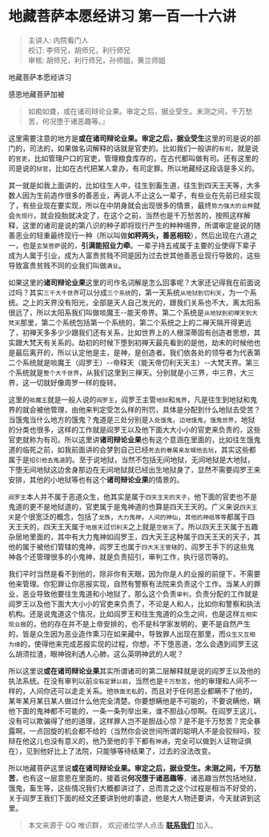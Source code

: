 # 地藏菩萨本愿经讲习 第一百一十六讲

> 主讲人: 内院看门人 <br />
> 校订: 李师兄，胡师兄，利行师兄 <br />
> 审核: 胡师兄，利行师兄，孙师姐，黄兰师姐 <br />

地藏菩萨本愿经讲习

感恩地藏菩萨加被

> 如痴如聋，或在诸司辩论业果。审定之后，据业受生。未测之间，千万愁苦，何况堕于诸恶趣等。』

这里需要注意的地方是**或在诸司辩论业果。审定之后，据业受生**这里的司是说的部门的，司法的，如果做名词解释的话就是官吏的。比如我们一般讲的`有司`，就是说的`官吏`，比如管理户口的官吏，管理粮食库存的，在古代都叫做有司。还有这里的司是说的`狱官`，比如在古代把某人拿办，有司定罪。所以地藏经这段话是多义的。

其一就是如我上面讲的，比如往生人中，往生到畜生道，往生到四天王天等，大多数人因为生前造作很多的善恶业，再说人不止这么一辈子，有些业在先前已经实现了，有些业现在要实现，所以在中阴身就会出现很多的情景，最终`势力强大的业种`就会`先现行`，就会投胎就决定了，在这个之前，当然也是千万愁苦的，按照这样解释，这里的诸司是说的第八识的种子即将现行产生的种种境界，所谓审定是说的随善恶业的轻重最终现行一种（所以叫做**如秤两头，善恶相较**），然后出现在六道之一，也是`玄奘菩萨`说的，**引满能招业力牵**。一辈子持五戒属于主要的业使得下辈子成为人属于引业，成为人富贵贫贱不同是因为过去世其他善恶业现行导致的，这些导致富贵贫贱不同的业我们叫做`满业`。

如果这里的**诸司辩论业果**这里的司作名词解是怎么回事呢？大家还记得我在前面说过吗？其实`三千大千世界`可以分成`三个系统`的，第一天系统`从地狱到忉利天`，为一个系统。之上的天界没有阳光，全部是天人自己发光的，跟我们关系也不大，离太阳系很远了，所以太阳系我们叫做啖魔王--能天帝界。第二个系统是`从地狱到初禅天到大梵天`那里，第二个系统包括第一个系统的，第二个系统之上的二禅天隔开得更远了，初禅天多多少少跟我们还有关系，比如世界上的人根深蒂固有创造者思想，其实跟大梵天有关系的。劫初的时候下堕到初禅天最先看到的是他，劫末的时候他也是最后离开的，所以认定他是主，是神，是创造者。我们依各处的领导者为代表第二个系统就是啖魔王（阎罗王）--帝释天（能天帝忉利天天主）--大梵天界。第三个系统就是`整个大千世界`，从我们这里到三禅天。分别就是小三界，中三界，大三界，这一切就好像周罗一样的旋转。

这里的`啖魔王`就是一般人说的`阎罗王`，阎罗王主管`地狱`和`鬼界`，凡是往生到地狱和鬼界的就会被他管理，由他来判定受怎么样的刑罚，具体是分配到什么地狱去受苦？当饿鬼当什么地方的饿鬼？鬼道是三处分别是`入处饿鬼`，`边地饿鬼`，`饿鬼世界`，地狱的分类也很多，这样的工作就是阎罗王以及他下面大大小小的官吏来负责的，这些官吏就称为有司。所以这里讲**诸司辩论业果**也有这个意涵在里面的，比如往生饿鬼道的临死之前，如我前面讲的会梦到自己已经`死去的眷属亲友喊他去玩`，其实这些都属于是`招引他去鬼道`的。至于说地狱，当然不包括无间地狱，无间地狱是大地狱，下堕无间地狱这边舍身那边在无间地狱就已经出生地狱身了，显然不需要阎罗王来安排，其他的小地狱等也有这个**诸司辩论业果**的情景的。

`阎罗王`本人并不属于恶道众生，他其实是属于`四天王天的天子`，他下面的官吏也不是鬼道的更不是地狱道的，官吏属于是鬼神道的也算是四天王天的。广义来说`四天王天`是个很宽泛的概念，包括了`龙族`，`大力鬼神`，`人间的神仙`，`其他的神祗等等`都属于四天王天的，四天王天属于`地居天`过`忉利天`之上就是`空居天`了。所以四天王天属于五趣杂居地里面的，其中有大力鬼神如阎罗王，四大天王这种属于四天王天的天子，其他的属于被他们管辖的鬼神，阎罗王也属于`四大天王管辖`的，阎罗王手下的这些鬼神各个还管理很多的小鬼神，就是负责招引，审判工作，执行惩罚等的。

我们平时当然是看不到他的，除非你有天眼，因为你是人的业报的前提下，不需要他来管理。你犯罪让你恶报实现，自然有警察有法院来负责这个工作。当某人的罪业，恶业导致他要往生鬼道和小地狱了，那么这个负责`审判`，负责分配的工作就是阎罗王以及他下面大大小小的官吏来负责了，不论是人和人，比如你和警察和执法机构。还是说鬼道这个情况，比如阎罗王和往生鬼道的众生之间，也是这样`互相实现业报`的，他的存在并不是上帝安排的，也不是科学家发明的，更不是自然产生的，皆是众生因为恶业造作熏习在如来藏中，导致罪人出现在那里，而`众生又互相为缘`的，使得他来完成恶报实现的过程，你想，不下堕恶道，怎么会遇到阎罗王这么胡须拉渣，眼神锐利透人心肺，这么英明神武的人呢？

所以这里说**或在诸司辩论业果**其实所谓诸司的第二层解释就是说的阎罗王以及他的执法系统。在没有审判以前`没有定罪以前`，当然也是`千万愁苦`，他的审理和人间不一样的，人间你还可以走走关系。他`铁面无私`的，而且对于任何恶业都瞒不了他的，某年某月某日某人做过什么他完全清楚。你要想瞒他是不可能的，不要说瞒他，瞒他下面的鬼神都不可能的，一条一条列举出来，谁不胆战心惊啊。在阎罗王这儿，没有可以欺骗得了他的道理，这样罪人岂不是胆战心惊？是不是千万愁苦？完全暴露啊，一点回旋的机会都不给的（当然你会说世间所谓的聪明人不是会狡辩吗，狡辩在他这儿也没有意义的，他乃至他的手下都有`神通`，完全可以做到人证物证俱在），见到他好比上了法院，只能够等待结果了，过去的没法改变。

所以地藏菩萨这里说**或在诸司辩论业果。审定之后，据业受生。未测之间，千万愁苦**，也有这一层意思在里面的，接着说**何况堕于诸恶趣等**，诸恶趣当然包括地狱，饿鬼，畜生等，这些情况我们大概都讲过了，总而言之这个过程是相当不好受的，关于阎罗王我们下面的经文还要讲到他的事迹，他是大人物还要讲，今天就讲到这里。

> 本文来源于 QQ 唯识群， 欢迎诸位学人点击 **[联系我们](https://mp.weixin.qq.com/s/lZCfWjmLjgNR165Tx4_bCQ)** 加入。
